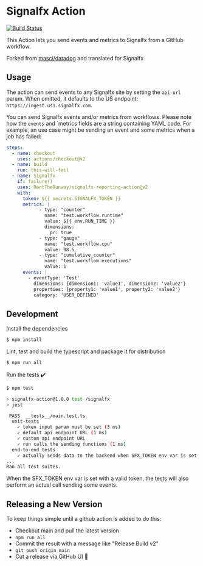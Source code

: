# Signalfx Action

[![Build Status](https://github.com/actions/typescript-action/workflows/build-test/badge.svg)](https://github.com/actions/typescript-action/actions)

This Action lets you send events and metrics to Signalfx from a GitHub workflow. 

Forked from [masci/datadog](https://github.com/masci/datadog) and translated for Signalfx

## Usage

The action can send events to any Signalfx site by setting the `api-url` param. When
omitted, it defaults to the US endpoint: `https://ingest.us1.signalfx.com`.

You can send Signalfx events and/or metrics from workflows. Please note
how the `events` and `metrics fields are a string containing YAML code. For example, an use case
might be sending an event and some metrics when a job has failed:

```yaml
steps:
  - name: checkout
    uses: actions/checkout@v2
  - name: build
    run: this-will-fail
  - name: Signalfx
    if: failure()
    uses: RentTheRunway/signalfx-reporting-action@v2
    with:
      token: ${{ secrets.SIGNALFX_TOKEN }}
      metrics: |
            - type: "counter"
              name: "test.workflow.runtime"
              value: ${{ env.RUN_TIME }} 
              dimensions:
                pr: true
            - type: "gauge"
              name: "test.workflow.cpu"
              value: 98.5
            - type: "cumulative_counter"
              name: "test.workflow.executions"
              value: 1
      events: |
        - eventType: 'Test'
          dimensions: {dimension1: 'value1', dimension2: 'value2'}
          properties: {property1: 'value1', property2: 'value2'}
          category: 'USER_DEFINED'
```

## Development

Install the dependencies
```bash
$ npm install
```

Lint, test and build the typescript and package it for distribution
```bash
$ npm run all
```

Run the tests :heavy_check_mark:
```bash
$ npm test

> signalfx-action@1.0.0 test /signalfx
> jest

 PASS  __tests__/main.test.ts
  unit-tests
    ✓ token input param must be set (3 ms)
    ✓ default api endpoint URL (1 ms)
    ✓ custom api endpoint URL
    ✓ run calls the sending functions (1 ms)
  end-to-end tests
    ✓ actually sends data to the backend when SFX_TOKEN env var is set
...
Ran all test suites.
```

When the SFX_TOKEN env var is set with a valid token, the tests will
also perform an actual call sending some events.

## Releasing a New Version

To keep things simple until a github action is added to do this: 
  - Checkout main and pull the latest version
  - `npm run all`
  - Commit the result with a message like "Release Build v2"
  - `git push origin main`
  - Cut a release via GitHub UI 🙂

